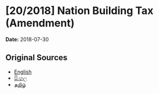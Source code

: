 # [20/2018] Nation Building Tax (Amendment)

**Date:** 2018-07-30

## Original Sources

- [English](https://documents.gov.lk/view/acts/2018/7/20-2018_E.pdf)
- [සිංහල](https://documents.gov.lk/view/acts/2018/7/20-2018_S.pdf)
- [தமிழ்](https://documents.gov.lk/view/acts/2018/7/20-2018_T.pdf)
